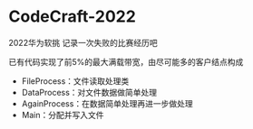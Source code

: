 # CodeCraft-2022
2022华为软挑
记录一次失败的比赛经历吧

已有代码实现了前5%的最大满载带宽，由尽可能多的客户结点构成

- FileProcess：文件读取处理类
- DataProcess：对文件数据做简单处理
- AgainProcess：在数据简单处理再进一步做处理
- Main：分配并写入文件
